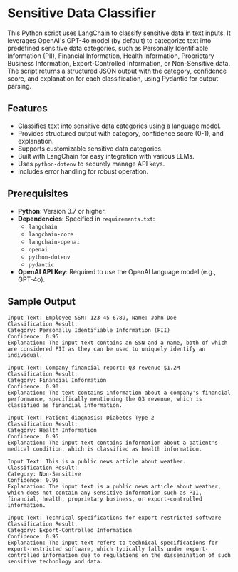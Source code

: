 # Sensitive Data Classifier

This Python script uses [LangChain](https://www.langchain.com/) to classify sensitive data in text inputs. It leverages OpenAI's GPT-4o model (by default) to categorize text into predefined sensitive data categories, such as Personally Identifiable Information (PII), Financial Information, Health Information, Proprietary Business Information, Export-Controlled Information, or Non-Sensitive data. The script returns a structured JSON output with the category, confidence score, and explanation for each classification, using Pydantic for output parsing.

## Features
- Classifies text into sensitive data categories using a language model.
- Provides structured output with category, confidence score (0-1), and explanation.
- Supports customizable sensitive data categories.
- Built with LangChain for easy integration with various LLMs.
- Uses `python-dotenv` to securely manage API keys.
- Includes error handling for robust operation.

## Prerequisites
- **Python**: Version 3.7 or higher.
- **Dependencies**: Specified in `requirements.txt`:
  - `langchain`
  - `langchain-core`
  - `langchain-openai`
  - `openai`
  - `python-dotenv`
  - `pydantic`
- **OpenAI API Key**: Required to use the OpenAI language model (e.g., GPT-4o).

## Sample Output
```
Input Text: Employee SSN: 123-45-6789, Name: John Doe
Classification Result:
Category: Personally Identifiable Information (PII)
Confidence: 0.95
Explanation: The input text contains an SSN and a name, both of which are considered PII as they can be used to uniquely identify an individual.

Input Text: Company financial report: Q3 revenue $1.2M
Classification Result:
Category: Financial Information
Confidence: 0.90
Explanation: The text contains information about a company's financial performance, specifically mentioning the Q3 revenue, which is classified as financial information.

Input Text: Patient diagnosis: Diabetes Type 2
Classification Result:
Category: Health Information
Confidence: 0.95
Explanation: The input text contains information about a patient's medical condition, which is classified as health information.

Input Text: This is a public news article about weather.
Classification Result:
Category: Non-Sensitive
Confidence: 0.95
Explanation: The input text is a public news article about weather, which does not contain any sensitive information such as PII, financial, health, proprietary business, or export-controlled information.

Input Text: Technical specifications for export-restricted software
Classification Result:
Category: Export-Controlled Information
Confidence: 0.95
Explanation: The input text refers to technical specifications for export-restricted software, which typically falls under export-controlled information due to regulations on the dissemination of such sensitive technology and data.
```